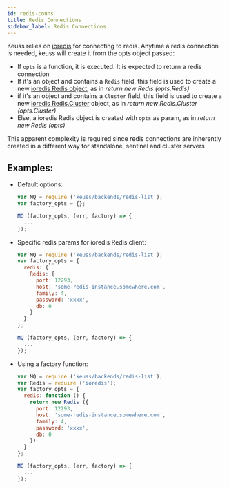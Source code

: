 ```yaml
---
id: redis-conns
title: Redis Connections
sidebar_label: Redis Connections
---
```


Keuss relies on [ioredis](https://www.npmjs.com/package/ioredis) for connecting to redis. Anytime a redis connection is needed, keuss will create it from the opts object passed:
* If `opts` is a function, it is executed. It is expected to return a redis connection
* If it's an object and contains a `Redis` field, this field is used to create a new [ioredis Redis object](https://github.com/luin/ioredis), as in *return new Redis (opts.Redis)*
* if it's an object and contains a `Cluster` field, this field is used to create a new [ioredis Redis.Cluster](https://redis.io/topics/cluster-spec) object, as in *return new Redis.Cluster (opts.Cluster)*
* Else, a ioredis Redis object is created with `opts` as param, as in *return new Redis (opts)*

This apparent complexity is required since redis connections are inherently created in a different way for standalone, sentinel and cluster servers

## Examples:
* Default options:
  ```javascript
  var MQ = require ('keuss/backends/redis-list');
  var factory_opts = {};

  MQ (factory_opts, (err, factory) => {
    ...
  });
  ```

* Specific redis params for ioredis Redis client:
  ```javascript
  var MQ = require ('keuss/backends/redis-list');
  var factory_opts = {
    redis: {
      Redis: {
        port: 12293,
        host: 'some-redis-instance.somewhere.com',
        family: 4,
        password: 'xxxx',
        db: 0
      }
    }
  };

  MQ (factory_opts, (err, factory) => {
    ...
  });
  ```

* Using a factory function:
  ```javascript
  var MQ = require ('keuss/backends/redis-list');
  var Redis = require ('ioredis');
  var factory_opts = {
    redis: function () {
      return new Redis ({
        port: 12293,
        host: 'some-redis-instance.somewhere.com',
        family: 4,
        password: 'xxxx',
        db: 0
      })
    }
  };

  MQ (factory_opts, (err, factory) => {
    ...
  });
  ```
